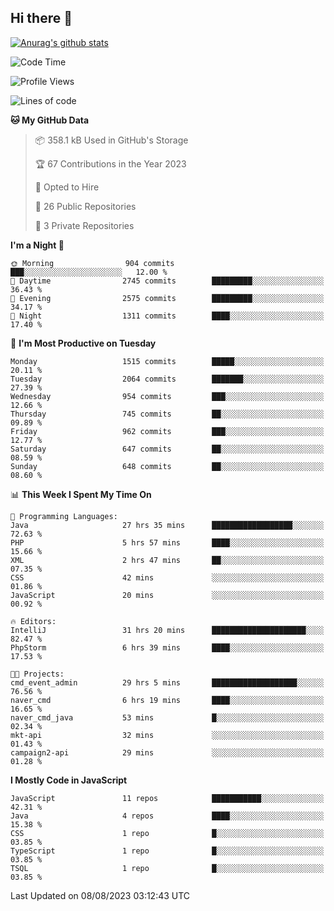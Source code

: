 ## Hi there 👋

[![Anurag's github stats](https://github-readme-stats.vercel.app/api?username=Songwonseok)](https://github.com/anuraghazra/github-readme-stats)



<!--START_SECTION:waka-->
![Code Time](http://img.shields.io/badge/Code%20Time-2%2C422%20hrs%2051%20mins-blue)

![Profile Views](http://img.shields.io/badge/Profile%20Views-0-blue)

![Lines of code](https://img.shields.io/badge/From%20Hello%20World%20I%27ve%20Written-35.0%20million%20lines%20of%20code-blue)

**🐱 My GitHub Data** 

> 📦 358.1 kB Used in GitHub's Storage 
 > 
> 🏆 67 Contributions in the Year 2023
 > 
> 💼 Opted to Hire
 > 
> 📜 26 Public Repositories 
 > 
> 🔑 3 Private Repositories 
 > 
**I'm a Night 🦉** 

```text
🌞 Morning                904 commits         ███░░░░░░░░░░░░░░░░░░░░░░   12.00 % 
🌆 Daytime                2745 commits        █████████░░░░░░░░░░░░░░░░   36.43 % 
🌃 Evening                2575 commits        █████████░░░░░░░░░░░░░░░░   34.17 % 
🌙 Night                  1311 commits        ████░░░░░░░░░░░░░░░░░░░░░   17.40 % 
```
📅 **I'm Most Productive on Tuesday** 

```text
Monday                   1515 commits        █████░░░░░░░░░░░░░░░░░░░░   20.11 % 
Tuesday                  2064 commits        ███████░░░░░░░░░░░░░░░░░░   27.39 % 
Wednesday                954 commits         ███░░░░░░░░░░░░░░░░░░░░░░   12.66 % 
Thursday                 745 commits         ██░░░░░░░░░░░░░░░░░░░░░░░   09.89 % 
Friday                   962 commits         ███░░░░░░░░░░░░░░░░░░░░░░   12.77 % 
Saturday                 647 commits         ██░░░░░░░░░░░░░░░░░░░░░░░   08.59 % 
Sunday                   648 commits         ██░░░░░░░░░░░░░░░░░░░░░░░   08.60 % 
```


📊 **This Week I Spent My Time On** 

```text
💬 Programming Languages: 
Java                     27 hrs 35 mins      ██████████████████░░░░░░░   72.63 % 
PHP                      5 hrs 57 mins       ████░░░░░░░░░░░░░░░░░░░░░   15.66 % 
XML                      2 hrs 47 mins       ██░░░░░░░░░░░░░░░░░░░░░░░   07.35 % 
CSS                      42 mins             ░░░░░░░░░░░░░░░░░░░░░░░░░   01.86 % 
JavaScript               20 mins             ░░░░░░░░░░░░░░░░░░░░░░░░░   00.92 % 

🔥 Editors: 
IntelliJ                 31 hrs 20 mins      █████████████████████░░░░   82.47 % 
PhpStorm                 6 hrs 39 mins       ████░░░░░░░░░░░░░░░░░░░░░   17.53 % 

🐱‍💻 Projects: 
cmd_event_admin          29 hrs 5 mins       ███████████████████░░░░░░   76.56 % 
naver_cmd                6 hrs 19 mins       ████░░░░░░░░░░░░░░░░░░░░░   16.65 % 
naver_cmd_java           53 mins             █░░░░░░░░░░░░░░░░░░░░░░░░   02.34 % 
mkt-api                  32 mins             ░░░░░░░░░░░░░░░░░░░░░░░░░   01.43 % 
campaign2-api            29 mins             ░░░░░░░░░░░░░░░░░░░░░░░░░   01.28 % 
```

**I Mostly Code in JavaScript** 

```text
JavaScript               11 repos            ███████████░░░░░░░░░░░░░░   42.31 % 
Java                     4 repos             ████░░░░░░░░░░░░░░░░░░░░░   15.38 % 
CSS                      1 repo              █░░░░░░░░░░░░░░░░░░░░░░░░   03.85 % 
TypeScript               1 repo              █░░░░░░░░░░░░░░░░░░░░░░░░   03.85 % 
TSQL                     1 repo              █░░░░░░░░░░░░░░░░░░░░░░░░   03.85 % 
```




 Last Updated on 08/08/2023 03:12:43 UTC
<!--END_SECTION:waka-->
